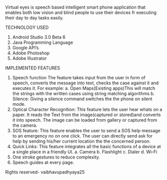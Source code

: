 ﻿Virtual eyes is speech based intelligent smart phone application that enables both low vision and blind people to use their devices fr executing their day to day tasks easily.

TECHNOLOGY USED

1. Android Studio 3.0 Beta 6
2. Java Programming Language
3. Google API’s
4. Adobe Photoshop
5. Adobe Illustrator

IMPLEMENTED FEATURES

1. Speech function
The feature takes input from the user in form of speech, converts the message into text, checks the case against it and executes it.
For example:
	a. Open Maps(Existing apps)This will match the strings with the written cases using string matching algorithms
	b. Silence: Giving a silence command switches the the phone on silent mode.
2. Optical Character Recognition: This feature lets the user hear whats on a paper. It reads the Text from the image(captured or stored)and converts it into speech. The image can be loaded from gallery or captured from the camera.
3. SOS feature: This feature enables the user to send a SOS help message to an emergency no on one click. The user can directly send ask for help by sending his/her current location the the concerned person.
4. Quick Links: This feature integrates all the basic functions of a device at a single place in a friendly UI.
	a. Camera
	b. Flashlight
	c. Dialer
	d. Wi-Fi
5. One stroke gestures to reduce complexity.
6. Speech guides at every page.

Rights reserved- vaibhavupadhyaya25

